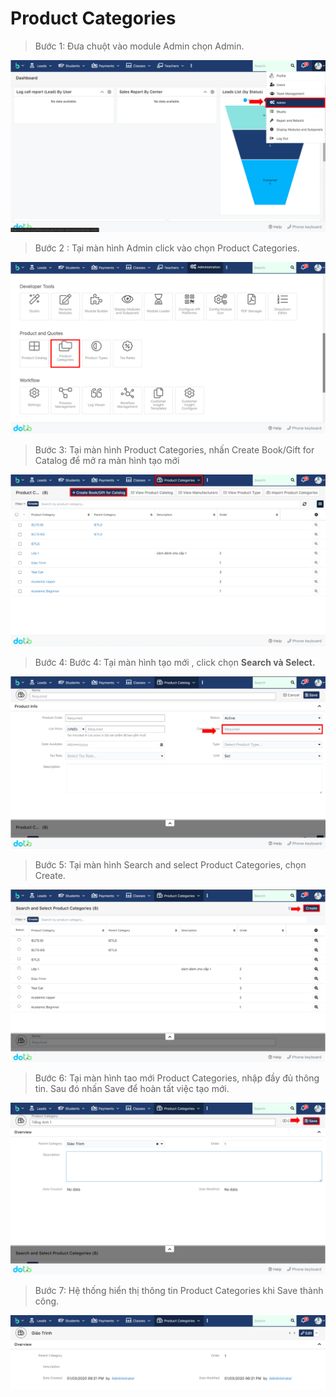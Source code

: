 # Product Categories

> Bước 1: Đưa chuột vào module Admin chọn Admin.

![](<../../.gitbook/assets/image (129).png>)

> Bước 2 : Tại màn hình Admin click vào chọn Product Categories.

![](<../../.gitbook/assets/image (123).png>)

> Bước 3: Tại màn hình Product Categories, nhấn Create Book/Gift for Catalog để mở ra màn hình tạo mới

![](<../../.gitbook/assets/image (124).png>)

> Bước 4: Bước 4: Tại màn hình tạo mới , click chọn **Search và Select.**

![](<../../.gitbook/assets/image (112).png>)

> Bước 5: Tại màn hình Search and select Product Categories, chọn Create.

![](<../../.gitbook/assets/image (122).png>)

> Bước 6: Tại màn hình tao mới Product Categories, nhập đầy đủ thông tin. Sau đó nhấn Save để hoàn tất việc tạo mới.

![](<../../.gitbook/assets/image (135).png>)

> Bước 7: Hệ thống hiển thị thông tin Product Categories khi Save thành công.

![](<../../.gitbook/assets/image (119).png>)
